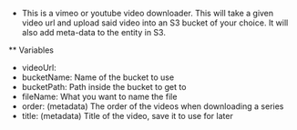 * This is a vimeo or youtube video downloader. This will take a given video url and upload said video into an S3 bucket of your choice. It will also add meta-data to the entity in S3.

** Variables
- videoUrl: 
- bucketName: Name of the bucket to use
- bucketPath: Path inside the bucket to get to
- fileName: What you want to name the file
- order: (metadata) The order of the videos when downloading a series
- title: (metadata) Title of the video, save it to use for later 
